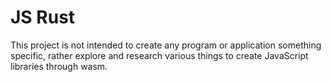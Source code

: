 # JS Rust

This project is not intended to create any program or application something specific, rather explore and research various things to create JavaScript libraries through wasm.
